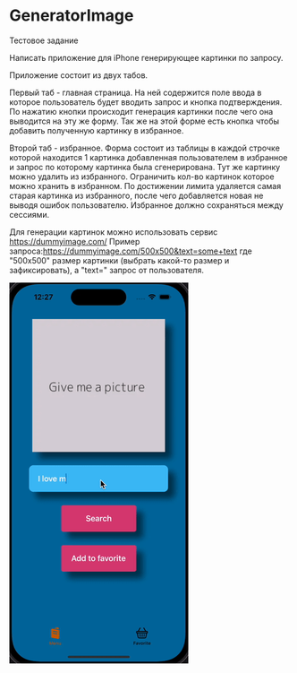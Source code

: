 # GeneratorImage
Тестовое задание

Написать приложение для iPhone генерирующее картинки по запросу. 

Приложение состоит из двух табов.

Первый таб - главная страница. На ней содержится поле ввода в которое пользователь будет вводить запрос и кнопка подтверждения. 
По нажатию кнопки происходит генерация картинки после чего она выводится на эту же форму. Так же на этой форме есть кнопка чтобы
добавить полученную картинку в избранное. 

Второй таб - избранное. Форма состоит из таблицы в каждой строчке которой находится 1 картинка добавленная пользователем в избранное и 
запрос по которому картинка была сгенерирована. Тут же картинку можно удалить из избранного. 
Ограничить кол-во картинок которое можно хранить в избранном. По достижении лимита удаляется самая старая картинка из избранного, 
после чего добавляется новая не выводя ошибок пользователю. Избранное должно сохраняться между сессиями.

Для генерации картинок можно использовать сервис https://dummyimage.com/
Пример запроса:https://dummyimage.com/500x500&text=some+text где "500x500" размер картинки (выбрать какой-то размер и зафиксировать), а "text=" запрос от пользователя.

![](https://github.com/SancheKharzeev/GeneratorImage/blob/main/ezgif.com-video-to-gif.gif)
